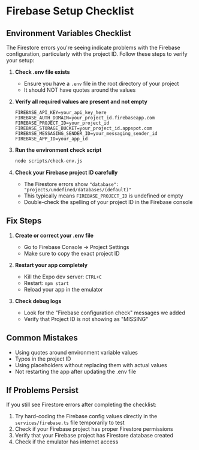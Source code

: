 # Firebase Setup Checklist

## Environment Variables Checklist

The Firestore errors you're seeing indicate problems with the Firebase configuration, particularly with the project ID. Follow these steps to verify your setup:

1. **Check .env file exists**
   - Ensure you have a `.env` file in the root directory of your project
   - It should NOT have quotes around the values

2. **Verify all required values are present and not empty**
   ```
   FIREBASE_API_KEY=your_api_key_here
   FIREBASE_AUTH_DOMAIN=your_project_id.firebaseapp.com
   FIREBASE_PROJECT_ID=your_project_id
   FIREBASE_STORAGE_BUCKET=your_project_id.appspot.com
   FIREBASE_MESSAGING_SENDER_ID=your_messaging_sender_id
   FIREBASE_APP_ID=your_app_id
   ```

3. **Run the environment check script**
   ```bash
   node scripts/check-env.js
   ```

4. **Check your Firebase project ID carefully**
   - The Firestore errors show `"database": "projects/undefined/databases/(default)"`
   - This typically means `FIREBASE_PROJECT_ID` is undefined or empty
   - Double-check the spelling of your project ID in the Firebase console

## Fix Steps

1. **Create or correct your .env file**
   - Go to Firebase Console → Project Settings
   - Make sure to copy the exact project ID

2. **Restart your app completely**
   - Kill the Expo dev server: `CTRL+C`
   - Restart: `npm start`
   - Reload your app in the emulator

3. **Check debug logs**
   - Look for the "Firebase configuration check" messages we added
   - Verify that Project ID is not showing as "MISSING"

## Common Mistakes

- Using quotes around environment variable values
- Typos in the project ID
- Using placeholders without replacing them with actual values
- Not restarting the app after updating the .env file

## If Problems Persist

If you still see Firestore errors after completing the checklist:

1. Try hard-coding the Firebase config values directly in the `services/firebase.ts` file temporarily to test
2. Check if your Firebase project has proper Firestore permissions
3. Verify that your Firebase project has Firestore database created
4. Check if the emulator has internet access 